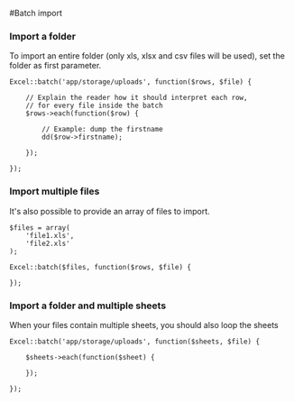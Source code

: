#Batch import

### Import a folder

To import an entire folder (only xls, xlsx and csv files will be used), set the folder as first parameter.

    Excel::batch('app/storage/uploads', function($rows, $file) {

        // Explain the reader how it should interpret each row,
        // for every file inside the batch
        $rows->each(function($row) {

            // Example: dump the firstname
            dd($row->firstname);

        });

    });

### Import multiple files

It's also possible to provide an array of files to import.

    $files = array(
        'file1.xls',
        'file2.xls'
    );

    Excel::batch($files, function($rows, $file) {

    });

### Import a folder and multiple sheets

When your files contain multiple sheets, you should also loop the sheets

    Excel::batch('app/storage/uploads', function($sheets, $file) {

        $sheets->each(function($sheet) {

        });

    });